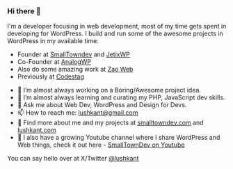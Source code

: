 ### Hi there 👋

I'm a developer focusing in web development, most of my time gets spent in developing for WordPress. I build and run some of the awesome projects in WordPress in my available time.

- Founder at [SmallTowndev](https://smalltowndev.com) and [JetixWP](https://jetixwp.com)
- Co-Founder at [AnalogWP](https://analogwp.com)
- Also do some amazing work at [Zao Web](https://zao.is)
- Previously at [Codestag](https://codestag.com)

* 🔭 I’m almost always working on a Boring/Awesome project idea.  
* 🌱 I’m almost always learning and curating my PHP, JavaScript dev skills.
* 💬 Ask me about Web Dev, WordPress and Design for Devs.
* 📫 How to reach me: lushkant@gmail.com
* 📝 Find more about me and my projects at [smalltowndev.com](https://smalltowndev.com) and [lushkant.com](https://lushkant.com)
* 🎥 I also have a growing Youtube channel where I share WordPress and Web things, check it out here - [SmallTownDev on Youtube](https://youtube.com/SmallTownDev)

You can say hello over at X/Twitter [@lushkant](https://x.com/lushkant)
